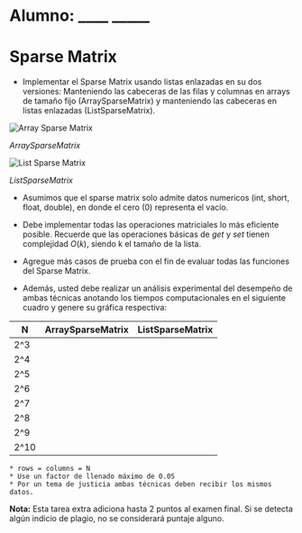 # Alumno: ____   _____

# Sparse Matrix
- Implementar el Sparse Matrix usando listas enlazadas en su dos versiones: Manteniendo las cabeceras de las filas y columnas en arrays de tamaño fijo (ArraySparseMatrix) y manteniendo las cabeceras en listas enlazadas (ListSparseMatrix). 

![Array Sparse Matrix](https://i.sstatic.net/TMf3x.jpg)

*ArraySparseMatrix*


![List Sparse Matrix](https://www.cs.usfca.edu/~galles/cs245S15/SparseArray/SparseArrayEx.jpg)

*ListSparseMatrix*

- Asumimos que el sparse matrix solo admite datos numericos (int, short, float, double), en donde el cero (0) representa el vacío.

- Debe implementar todas las operaciones matriciales lo más eficiente posible. Recuerde que las operaciones básicas de $get$ y $set$ tienen complejidad $O(k)$, siendo k el tamaño de la lista.

- Agregue más casos de prueba con el fin de evaluar todas las funciones del Sparse Matrix.

- Además, usted debe realizar un análisis experimental del desempeño de ambas técnicas anotando los tiempos computacionales en el siguiente cuadro y genere su gráfica respectiva:

| N   | ArraySparseMatrix | ListSparseMatrix |
|-----|------------------|------------------|
| 2^3 |                  |                  |
| 2^4 |                  |                  |
| 2^5 |                  |                  |
| 2^6 |                  |                  |
| 2^7 |                  |                  |
| 2^8 |                  |                  |
| 2^9 |                  |                  |
| 2^10 |                  |                  |

    * rows = columns = N 
    * Use un factor de llenado máximo de 0.05
    * Por un tema de justicia ambas técnicas deben recibir los mismos datos. 
**Nota:** Esta tarea extra adiciona hasta 2 puntos al examen final. Si se detecta algún indicio de plagio, no se considerará puntaje alguno.
